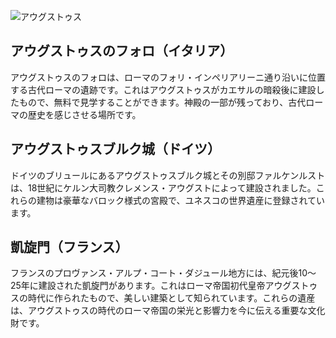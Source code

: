 ![アウグストゥス](https://upload.wikimedia.org/wikipedia/commons/thumb/e/eb/Statue-Augustus.jpg/300px-Statue-Augustus.jpg)

## アウグストゥスのフォロ（イタリア）

アウグストゥスのフォロは、ローマのフォリ・インペリアリーニ通り沿いに位置する古代ローマの遺跡です。これはアウグストゥスがカエサルの暗殺後に建設したもので、無料で見学することができます。神殿の一部が残っており、古代ローマの歴史を感じさせる場所です。

## アウグストゥスブルク城（ドイツ）

ドイツのブリュールにあるアウグストゥスブルク城とその別邸ファルケンルストは、18世紀にケルン大司教クレメンス・アウグストによって建設されました。これらの建物は豪華なバロック様式の宮殿で、ユネスコの世界遺産に登録されています。

## 凱旋門（フランス）

フランスのプロヴァンス・アルプ・コート・ダジュール地方には、紀元後10～25年に建設された凱旋門があります。これはローマ帝国初代皇帝アウグストゥスの時代に作られたもので、美しい建築として知られています。これらの遺産は、アウグストゥスの時代のローマ帝国の栄光と影響力を今に伝える重要な文化財です。